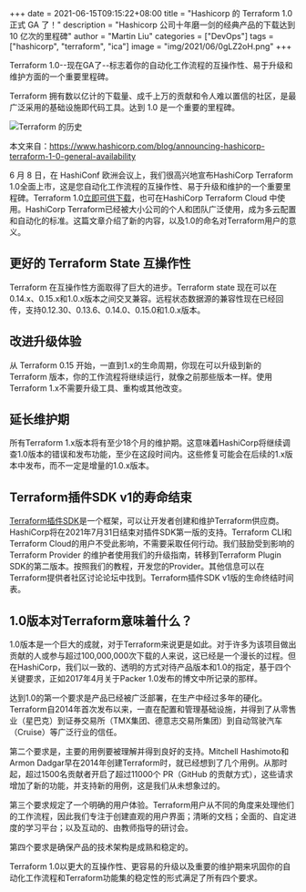 +++
date = 2021-06-15T09:15:22+08:00
title = "Hashicorp 的 Terraform 1.0 正式 GA 了！"
description = "Hashicorp 公司十年磨一剑的经典产品的下载达到 10 亿次的里程碑"
author = "Martin Liu"
categories = ["DevOps"]
tags = ["hashicorp", "terraform", "ica"]
image = "img/2021/06/0gLZ2oH.png"
+++

Terraform 1.0--现在GA了--标志着你的自动化工作流程的互操作性、易于升级和维护方面的一个重要里程碑。

<!--more-->

Terraform 拥有数以亿计的下载量、成千上万的贡献和令人难以置信的社区，是最广泛采用的基础设施即代码工具。达到 1.0 是一个重要的里程碑。



![Terraform 的历史](https://elasticstack-1300734579.cos.ap-nanjing.myqcloud.com/2021-06-15-terrafor-history.png)

本文来自：https://www.hashicorp.com/blog/announcing-hashicorp-terraform-1-0-general-availability

6 月 8 日，在 HashiConf 欧洲会议上，我们很高兴地宣布HashiCorp Terraform 1.0全面上市，这是您自动化工作流程的互操作性、易于升级和维护的一个重要里程碑。Terraform 1.0[立即可供下载](https://www.terraform.io/downloads.html)，也可在HashiCorp Terraform Cloud 中使用。HashiCorp Terraform已经被大小公司的个人和团队广泛使用，成为多云配置和自动化的标准。这篇文章介绍了新的内容，以及1.0的命名对Terraform用户的意义。



## 更好的 Terraform State 互操作性

Terraform 在互操作性方面取得了巨大的进步。Terraform state 现在可以在0.14.x、0.15.x和1.0.x版本之间交叉兼容。远程状态数据源的兼容性现在已经回传，支持0.12.30、0.13.6、0.14.0、0.15.0和1.0.x版本。

## 改进升级体验

从 Terraform 0.15 开始，一直到1.x的生命周期，你现在可以升级到新的 Terraform 版本，你的工作流程将继续运行，就像之前那些版本一样。使用Terraform 1.x不需要升级工具、重构或其他改变。

## 延长维护期

所有Terraform 1.x版本将有至少18个月的维护期。这意味着HashiCorp将继续调查1.0版本的错误和发布功能，至少在这段时间内。这些修复可能会在后续的1.x版本中发布，而不一定是增量的1.0.x版本。

## Terraform插件SDK v1的寿命结束

[Terraform插件SDK](https://github.com/hashicorp/terraform-plugin-sdk/)是一个框架，可以让开发者创建和维护Terraform供应商。HashiCorp将在2021年7月31日结束对插件SDK第一版的支持。Terraform CLI和Terraform Cloud的用户不受此影响，不需要采取任何行动。我们鼓励受到影响的 Terraform Provider 的维护者使用我们的升级指南，转移到Terraform Plugin SDK的第二版本。按照我们的教程，开发您的Provider。其他信息可以在Terraform提供者社区讨论论坛中找到。Terraform插件SDK v1版的生命终结时间表。

## 1.0版本对Terraform意味着什么？

1.0版本是一个巨大的成就，对于Terraform来说更是如此。对于许多为该项目做出贡献的人或参与超过100,000,000次下载的人来说，这已经是一个漫长的过程。但在HashiCorp，我们以一致的、透明的方式对待产品版本和1.0的指定，基于四个关键要求，正如2017年4月关于Packer 1.0发布的博文中所记录的那样。

达到1.0的第一个要求是产品已经被广泛部署，在生产中经过多年的硬化。Terraform自2014年首次发布以来，一直在配置和管理基础设施，并得到了从零售业（星巴克）到证券交易所（TMX集团、德意志交易所集团）到自动驾驶汽车（Cruise）等广泛行业的信任。

第二个要求是，主要的用例要被理解并得到良好的支持。Mitchell Hashimoto和Armon Dadgar早在2014年创建Terraform时，就已经想到了几个用例。从那时起，超过1500名贡献者开启了超过11000个 PR（GitHub 的贡献方式），这些请求增加了新的功能，并支持新的用例，这是我们从未想象过的。

第三个要求规定了一个明确的用户体验。Terraform用户从不同的角度来处理他们的工作流程，因此我们专注于创建直观的用户界面；清晰的文档；全面的、自定进度的学习平台；以及互动的、由教师指导的研讨会。

第四个要求是确保产品的技术架构是成熟和稳定的。

Terraform 1.0以更大的互操作性、更容易的升级以及重要的维护期来巩固你的自动化工作流程和Terraform功能集的稳定性的形式满足了所有四个要求。

